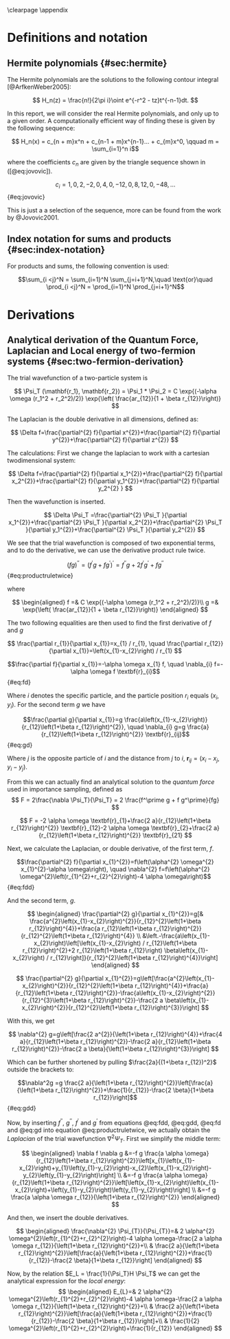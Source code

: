 \clearpage
\appendix

# Definitions and notation

## Hermite polynomials {#sec:hermite}

The Hermite polynomials are the solutions to the following contour integral [@ArfkenWeber2005]:

$$ H_n(z) = \frac{n!}{2\pi i}\oint e^{-r^2 - tz}t^{-n-1}dt. $$

In this report, we will consider the real Hermite polynomials, and only up to a given order. A computationally efficient way of finding these is given by the following sequence:

$$ H_n(x) = c_{n + m}x^n + c_{n-1 + m}x^{n-1}... + c_{m}x^0, \qquad m = \sum_{i=1}^n i$$

where the coefficients $c_n$ are given by the triangle sequence shown in ([@eq:jovovic]).

$$c_i = 1, 0, 2, -2, 0, 4, 0, -12, 0, 8, 12, 0, -48, ...$$ {#eq:jovovic}

This is just a a selection of the sequence, more can be found from the work by @Jovovic2001.

## Index notation for sums and products {#sec:index-notation}

For products and sums, the following convention is used:

$$\sum_{i <j}^N = \sum_{i=1}^N \sum_{j=i+1}^N,\quad \text{or}\quad \prod_{i <j}^N = \prod_{i=1}^N \prod_{j=i+1}^N$$

# Derivations

## Analytical derivation of the Quantum Force, Laplacian and Local energy of two-fermion systems {#sec:two-fermion-derivation}

The trial wavefunction of a two-particle system is

$$ \Psi_T (\mathbf{r_1}, \mathbf{r_2}) = \Psi_1  * \Psi_2 = C \exp{(-\alpha \omega (r_1^2 + r_2^2)/2)} \exp{\left( \frac{ar_{12}}{1 + \beta r_{12}}\right)} $$



The Laplacian is the double derivative in all dimensions, defined as:

$$
\Delta f=\frac{\partial^{2} f}{\partial x^{2}}+\frac{\partial^{2} f}{\partial y^{2}}+\frac{\partial^{2} f}{\partial z^{2}}
$$

The calculations:
First we change the laplacian to work with a cartesian twodimensional system:

$$
\Delta f=\frac{\partial^{2} f}{\partial x_1^{2}}+\frac{\partial^{2} f}{\partial x_2^{2}}+\frac{\partial^{2} f}{\partial y_1^{2}}+\frac{\partial^{2} f}{\partial y_2^{2} }
$$

Then the wavefunction is inserted.

$$
\Delta \Psi_T =\frac{\partial^{2} \Psi_T }{\partial x_1^{2}}+\frac{\partial^{2} \Psi_T }{\partial x_2^{2}}+\frac{\partial^{2} \Psi_T }{\partial y_1^{2}}+\frac{\partial^{2} \Psi_T }{\partial y_2^{2}}
$$

We see that the trial wavefunction is composed of two exponential terms, and to do the derivative, we can use the derivative product rule twice.


$$(f  g)^{\prime \prime}= (f^{\prime}  g+f  g^{\prime})^\prime = f^{\prime \prime} g + 2 f^\prime g^\prime + f g^{\prime \prime}$$ {#eq:productruletwice}

where 


$$ 
\begin{aligned}
f =& C \exp{(-\alpha \omega (r_1^2 + r_2^2)/2)}\\
g =& \exp{\left( \frac{ar_{12}}{1 + \beta r_{12}}\right)}
\end{aligned}
$$

The two following equalities are then used to find the first derivative of $f$ and $g$

$$
\frac{\partial r_{1}}{\partial x_{1}}=x_{1} / r_{1},  \quad \frac{\partial r_{12}}{\partial x_{1}}=\left(x_{1}-x_{2}\right) / r_{1}
$$


$$\frac{\partial f}{\partial x_{1}}=-\alpha \omega x_{1} f, \quad \nabla_{i} f=-\alpha \omega f \textbf{r}_{i}$${#eq:fd}

Where $i$ denotes the specific particle, and the particle position $r_i$ equals $(x_i, y_i)$. For the second term $g$ we have

$$\frac{\partial g}{\partial x_{1}}=g \frac{a\left(x_{1}-x_{2}\right)}{r_{12}\left(1+\beta r_{12}\right)^{2}}, \quad \nabla_{i} g=g \frac{a}{r_{12}\left(1+\beta r_{12}\right)^{2}} \textbf{r}_{ij}$${#eq:gd}

Where $j$ is the opposite particle of $i$ and the distance from $j$ to $i$, $\textbf{r}_{ij} = (x_i-x_j, y_i - y_j)$.


From this we can actually find an analytical solution to the *quantum force* used in importance sampling, defined as
$$
F = 2\frac{\nabla \Psi_T}{\Psi_T} = 2 \frac{f^\prime g + f g^\prime}{fg}
$$

$$
F = -2 \alpha \omega \textbf{r}_{1}+\frac{2 a}{r_{12}\left(1+\beta r_{12}\right)^{2}} \textbf{r}_{12}-2 \alpha \omega \textbf{r}_{2}+\frac{2 a}{r_{12}\left(1+\beta r_{12}\right)^{2}} \textbf{r}_{21}
$$

Next, we calculate the Laplacian, or double derivative, of the first term, $f$.

$$\frac{\partial^{2} f}{\partial x_{1}^{2}}=f\left(\alpha^{2} \omega^{2} x_{1}^{2}-\alpha \omega\right), \quad \nabla^{2} f=f\left(\alpha^{2} \omega^{2}\left(r_{1}^{2}+r_{2}^{2}\right)-4 \alpha \omega\right)$${#eq:fdd}

And the second term, $g$.

$$
\begin{aligned}
\frac{\partial^{2} g}{\partial x_{1}^{2}}=g[& \frac{a^{2}\left(x_{1}-x_{2}\right)^{2}}{r_{12}^{2}\left(1+\beta r_{12}\right)^{4}}+\frac{a r_{12}\left(1+\beta r_{12}\right)^{2}}{r_{12}^{2}\left(1+\beta r_{12}\right)^{4}} \\
&\left.-\frac{a\left(x_{1}-x_{2}\right)\left[\left(x_{1}-x_{2}\right) / r_{12}\left(1+\beta r_{12}\right)^{2}+2 r_{12}\left(1+\beta r_{12}\right) \beta\left(x_{1}-x_{2}\right) / r_{12}\right]}{r_{12}^{2}\left(1+\beta r_{12}\right)^{4}}\right]
\end{aligned}
$$

$$
\frac{\partial^{2} g}{\partial x_{1}^{2}}=g\left[\frac{a^{2}\left(x_{1}-x_{2}\right)^{2}}{r_{12}^{2}\left(1+\beta r_{12}\right)^{4}}+\frac{a}{r_{12}\left(1+\beta r_{12}\right)^{2}}-\frac{a\left(x_{1}-x_{2}\right)^{2}}{r_{12}^{3}\left(1+\beta r_{12}\right)^{2}}-\frac{2 a \beta\left(x_{1}-x_{2}\right)^{2}}{r_{12}^{2}\left(1+\beta r_{12}\right)^{3}}\right]
$$

With this, we get


$$
\nabla^{2} g=g\left[\frac{2 a^{2}}{\left(1+\beta r_{12}\right)^{4}}+\frac{4 a}{r_{12}\left(1+\beta r_{12}\right)^{2}}-\frac{2 a}{r_{12}\left(1+\beta r_{12}\right)^{2}}-\frac{2 a \beta}{\left(1+\beta r_{12}\right)^{3}}\right]
$$

Which can be further shortened by pulling $\frac{2a}{(1+\beta r_{12})^2}$ outside the brackets to:

$$\nabla^2g =g \frac{2 a}{\left(1+\beta r_{12}\right)^{2}}\left[\frac{a}{\left(1+\beta r_{12}\right)^{2}}+\frac{1}{r_{12}}-\frac{2 \beta}{1+\beta r_{12}}\right]$${#eq:gdd}

Now, by inserting $f^{\prime \prime}$, $g^{\prime \prime}$, $f^\prime$ and $g^\prime$ from equations @eq:fdd, @eq:gdd, @eq:fd and @eq:gd into equation @eq:productruletwice, we actually obtain the *Laplacian* of the trial wavefunction $\nabla^2 \Psi_T$. First we simplify the middle term:

$$
\begin{aligned}
\nabla f \nabla g &=-f g \frac{a \alpha \omega}{r_{12}\left(1+\beta r_{12}\right)^{2}}\left[x_{1}\left(x_{1}-x_{2}\right)+y_{1}\left(y_{1}-y_{2}\right)-x_{2}\left(x_{1}-x_{2}\right)-y_{2}\left(y_{1}-y_{2}\right)\right] \\
&=-f g \frac{a \alpha \omega}{r_{12}\left(1+\beta r_{12}\right)^{2}}\left[\left(x_{1}-x_{2}\right)\left(x_{1}-x_{2}\right)+\left(y_{1}-y_{2}\right)\left(y_{1}-y_{2}\right)\right] \\
&=-f g \frac{a \alpha \omega r_{12}}{\left(1+\beta r_{12}\right)^{2}}
\end{aligned}
$$

And then, we insert the double derivatives.

$$
\begin{aligned}
\frac{\nabla^{2} \Psi_{T}}{\Psi_{T}}=& 2 \alpha^{2} \omega^{2}\left(r_{1}^{2}+r_{2}^{2}\right)-4 \alpha \omega-\frac{2 a \alpha \omega r_{12}}{\left(1+\beta r_{12}\right)^{2}}+\\
& \frac{2 a}{\left(1+\beta r_{12}\right)^{2}}\left[\frac{a}{\left(1+\beta r_{12}\right)^{2}}+\frac{1}{r_{12}}-\frac{2 \beta}{1+\beta r_{12}}\right]
\end{aligned}
$$

Now, by the relation $E_L = \frac{1}{\Psi_T}H \Psi_T$ we can get the analytical expression for the *local energy*:
$$
\begin{aligned}
E_{L}=& 2 \alpha^{2} \omega^{2}\left(r_{1}^{2}+r_{2}^{2}\right)-4 \alpha \omega-\frac{2 a \alpha \omega r_{12}}{\left(1+\beta r_{12}\right)^{2}}+\\
& \frac{2 a}{\left(1+\beta r_{12}\right)^{2}}\left[\frac{a}{\left(1+\beta r_{12}\right)^{2}}+\frac{1}{r_{12}}-\frac{2 \beta}{1+\beta r_{12}}\right]+\\
& \frac{1}{2} \omega^{2}\left(r_{1}^{2}+r_{2}^{2}\right)+\frac{1}{r_{12}}
\end{aligned}
$$